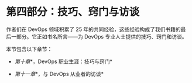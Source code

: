 # 第四部分：技巧、窍门与访谈

作者们在 DevOps 领域积累了 25 年的共同经验，这些经验构成了我们书籍的最后一部分。它正如书名所言——为 DevOps 专业人士提供的技巧、窍门和访谈。

本节包含以下章节：

+   *第十章**，DevOps 职业生涯：技巧与窍门*

+   *第十一章**，与 DevOps 从业者的访谈*
